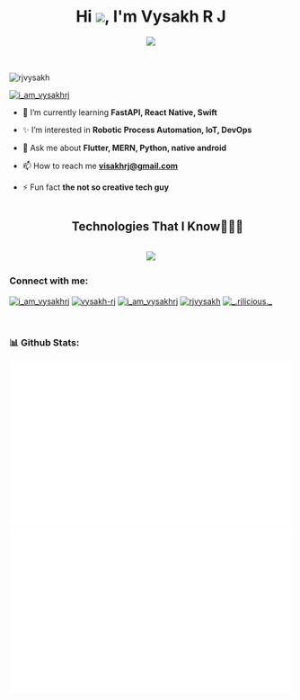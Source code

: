 
<h1 align="center">Hi <img src="https://media.giphy.com/media/hvRJCLFzcasrR4ia7z/giphy.gif" width="25">, I'm Vysakh R J</h1>

<p align="center">
  <a href="https://github.com/DenverCoder1/readme-typing-svg"><img src="https://readme-typing-svg.herokuapp.com?font=Time+New+Roman&color=cyan&size=25&center=true&vCenter=true&width=600&height=100&lines=A+full+stack+developer+&hearts;++;An+AI/IoT+Enthusiast,;A+Flutter+Developer,;An+Active+Learner,;Love+to+learn+new+stuffs+&hearts"></a>
</p>

<br>

<p align="left"> <img src="https://komarev.com/ghpvc/?username=rjvysakh&label=Profile%20views&color=0e75b6&style=flat" alt="rjvysakh" /> </p>
<!-- 
<p align="left"> <a href="https://github.com/ryo-ma/github-profile-trophy"><img src="https://github-profile-trophy.vercel.app/?username=vysakhrj" alt="vysakhrj" /></a> </p> -->

<p align="left"> <a href="https://twitter.com/i_am_vysakhrj" target="blank"><img src="https://img.shields.io/twitter/follow/i_am_vysakhrj?logo=twitter&style=for-the-badge" alt="i_am_vysakhrj" /></a> </p>

- 🌱 I’m currently learning **FastAPI, React Native, Swift**

- ✨ I’m interested in **Robotic Process Automation, IoT, DevOps**

- 💬 Ask me about **Flutter, MERN, Python, native android**

- 📫 How to reach me **visakhrj@gmail.com**

- ⚡ Fun fact **the not so creative tech guy**

<div id="user-content-toc">
  <ul align="center">
    <summary><h2 style="display: inline-block">Technologies That I Know👨🏻‍💻</h2></summary>
  </ul>
</div>
<!--tech stack icons-->
<p align="center">
  <a href="https://skillicons.dev">
    <img src="https://skillicons.dev/icons?i=git,flutter,aws,css,docker,postgres,express,figma,firebase,redis,github,html,java,js,xd,md,materialui,nginx,mongodb,mysql,nextjs,nodejs,postman,py,react,redux,tailwind,ts,vscode,arduino&perline=14" />
  </a>
</p>

<h3 align="left">Connect with me:</h3>
<p align="left">
<a href="https://vysakh-rj.web.app" target="_blank"><img align="center" src="https://vysakh-rj.web.app/10eb17d7a53788811ae5.png" alt="i_am_vysakhrj" height="30" width="40" /></a>
<a href="https://in.linkedin.com/in/vysakh-rj-85873814b" target="_blank"><img align="center" src="https://raw.githubusercontent.com/rahuldkjain/github-profile-readme-generator/master/src/images/icons/Social/linked-in-alt.svg" alt="vysakh-rj" height="30" width="40" /></a>
<a href="https://twitter.com/i_am_vysakhrj" target="_blank"><img align="center" src="https://raw.githubusercontent.com/rahuldkjain/github-profile-readme-generator/master/src/images/icons/Social/twitter.svg" alt="i_am_vysakhrj" height="30" width="40" /></a>
<a href="https://fb.com/rjvysakh" target="_blank"><img align="center" src="https://raw.githubusercontent.com/rahuldkjain/github-profile-readme-generator/master/src/images/icons/Social/facebook.svg" alt="rjvysakh" height="30" width="40" /></a>
<a href="https://instagram.com/_.rjlicious._" target="_blank"><img align="center" src="https://raw.githubusercontent.com/rahuldkjain/github-profile-readme-generator/master/src/images/icons/Social/instagram.svg" alt="_.rjlicious._" height="30" width="40" /></a>
</p>
 
 <br>
 <h3 align="left">📊 Github Stats:</h3>
<a href='https://github.com/rjvysakh/github-stats-transparent'>
  
![Stats Overview](https://raw.githubusercontent.com/rjvysakh/github-stats-transparent/output/generated/overview.svg)
![Most Used Languages](https://raw.githubusercontent.com/rjvysakh/github-stats-transparent/output/generated/languages.svg)

</a>

<br>

